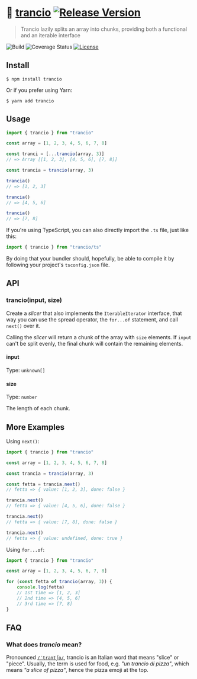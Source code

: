 # 🍕 [trancio](https://github.com/macarie/trancio) [![Release Version](https://img.shields.io/npm/v/trancio.svg?label=&color=0080FF)](https://www.npmjs.com/package/trancio)

> Trancio lazily splits an array into chunks, providing both a functional and an iterable interface

![Build](https://github.com/macarie/trancio/workflows/test/badge.svg) ![Coverage Status](https://img.shields.io/codecov/c/github/macarie/trancio) [![License](https://img.shields.io/npm/l/trancio?color=42cdad)](https://github.com/macarie/trancio/blob/next/license)

## Install

```console
$ npm install trancio
```

Or if you prefer using Yarn:

```console
$ yarn add trancio
```

## Usage

```javascript
import { trancio } from "trancio"

const array = [1, 2, 3, 4, 5, 6, 7, 8]

const tranci = [...trancio(array, 3)]
// => Array [[1, 2, 3], [4, 5, 6], [7, 8]]

const trancia = trancio(array, 3)

trancia()
// => [1, 2, 3]

trancia()
// => [4, 5, 6]

trancia()
// => [7, 8]
```

If you're using TypeScript, you can also directly import the `.ts` file, just like this:

```typescript
import { trancio } from "trancio/ts"
```

By doing that your bundler should, hopefully, be able to compile it by following your project's `tsconfig.json` file.

## API

### trancio(input, size)

Create a _slicer_ that also implements the `IterableIterator` interface, that way you can use the spread operator, the `for...of` statement, and call `next()` over it.

Calling the _slicer_ will return a chunk of the array with `size` elements. If `input` can't be split evenly, the final chunk will contain the remaining elements.

#### input

Type: `unknown[]`

#### size

Type: `number`

The length of each chunk.

## More Examples

Using `next()`:

```typescript
import { trancio } from "trancio"

const array = [1, 2, 3, 4, 5, 6, 7, 8]

const trancia = trancio(array, 3)

const fetta = trancia.next()
// fetta => { value: [1, 2, 3], done: false }

trancia.next()
// fetta => { value: [4, 5, 6], done: false }

trancia.next()
// fetta => { value: [7, 8], done: false }

trancia.next()
// fetta => { value: undefined, done: true }
```

Using `for...of`:

```typescript
import { trancio } from "trancio"

const array = [1, 2, 3, 4, 5, 6, 7, 8]

for (const fetta of trancio(array, 3)) {
	console.log(fetta)
	// 1st time => [1, 2, 3]
	// 2nd time => [4, 5, 6]
	// 3rd time => [7, 8]
}
```

## FAQ

### What does _trancio_ mean?

Pronounced [`/ˈtrantʃo/`](https://github.com/macarie/trancio/blob/master/media/pronunciation.m4a?raw=true), trancio is an Italian word that means "slice" or "piece". Usually, the term is used for food, e.g. _"un trancio di pizza"_, which means _"a slice of pizza"_, hence the pizza emoji at the top.
